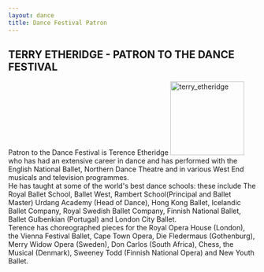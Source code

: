 ```yaml
---
layout: dance
title: Dance Festival Patron
---
```


<h2>TERRY ETHERIDGE - PATRON TO THE DANCE FESTIVAL</h2>
<p>Patron to the Dance Festival is Terence Etheridge <img class="alignleft wp-image-816 size-thumbnail" src="http://www.tauntonfestival.org.uk/wp-content/uploads/2014/08/Terance_Etheridge.png" alt="terry_etheridge" width="150" height="150" />who has had an extensive career in dance and has performed with the English National Ballet, Northern Dance Theatre and in various West End musicals and television programmes.<br />
He has taught at some of the world's best dance schools: these include The Royal Ballet School, Ballet West, Rambert School(Principal and Ballet Master) Urdang Academy (Head of Dance), Hong Kong Ballet, Icelandic Ballet Company, Royal Swedish Ballet Company, Finnish National Ballet, Ballet Gulbenkian (Portugal) and London City Ballet.<br />
Terence has choreographed pieces for the Royal Opera House (London), the Vienna Festival Ballet, Cape Town Opera, Die Fledermaus (Gothenburg), Merry Widow Opera (Sweden), Don Carlos (South Africa), Chess, the Musical (Denmark), Sweeney Todd (Finnish National Opera) and New Youth Ballet.</p>